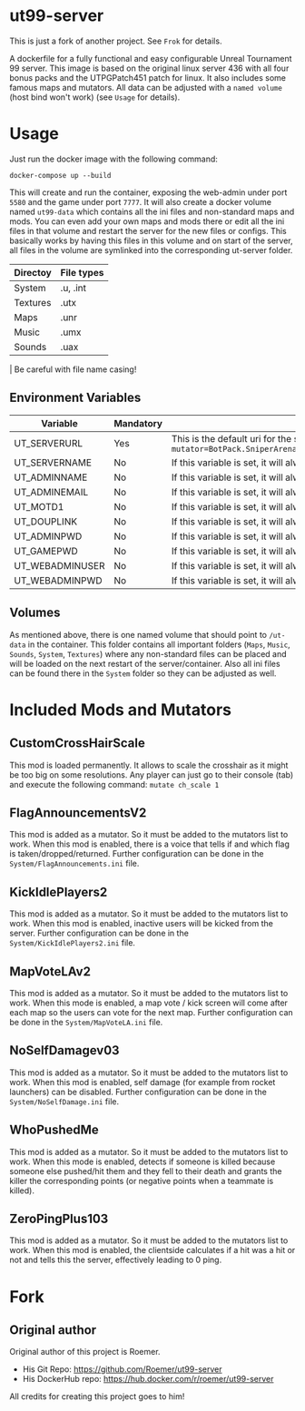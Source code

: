 # ut99-server
This is just a fork of another project. See `Frok` for details.

A dockerfile for a fully functional and easy configurable Unreal Tournament 99 server.
This image is based on the original linux server 436 with all four bonus packs and the UTPGPatch451 patch for linux.
It also includes some famous maps and mutators.
All data can be adjusted with a `named volume` (host bind won't work) (see `Usage` for details).

# Usage
Just run the docker image with the following command:
```
docker-compose up --build
```
This will create and run the container, exposing the web-admin under port `5580` and the game under port `7777`.
It will also create a docker volume named `ut99-data` which contains all the ini files and non-standard maps and mods.
You can even add your own maps and mods there or edit all the ini files in that volume and restart the server for the new files or configs.
This basically works by having this files in this volume and on start of the server, all files in the volume are symlinked into the corresponding ut-server folder.

| Directoy | File types |
| -------- | --------- |
| System | .u, .int |
| Textures | .utx |
| Maps | .unr |
| Music | .umx |
| Sounds | .uax |

| Be careful with file name casing!

## Environment Variables
| Variable | Mandatory | Description |
| -------- | --------- | ----------- |
| UT_SERVERURL | Yes | This is the default uri for the server startup. By default, it looks like this `CTF-Face?game=BotPack.CTFGame?mutator=BotPack.SniperArena,MapVoteLAv2.BDBMapVote,FlagAnnouncementsV2.FlagAnnouncements,ZeroPingPlus103.ZP_SniperArena,KickIdlePlayers2.KickIdlePlayers2` |
| UT_SERVERNAME | No | If this variable is set, it will always override the server name in `UnrealTournament.ini` with this on startup. |
| UT_ADMINNAME | No | If this variable is set, it will always override the admin name in `UnrealTournament.ini` with this on startup. |
| UT_ADMINEMAIL | No | If this variable is set, it will always override the admin email in `UnrealTournament.ini` with this on startup. |
| UT_MOTD1 | No | If this variable is set, it will always override the MOTD1 in `UnrealTournament.ini` with this on startup. |
| UT_DOUPLINK | No | If this variable is set, it will always override the DoUpLink in `UnrealTournament.ini` with this on startup. Default is `true`.|
| UT_ADMINPWD | No | If this variable is set, it will always override the admin password in `UnrealTournament.ini` with this on startup. |
| UT_GAMEPWD | No | If this variable is set, it will always override the game password in `UnrealTournament.ini` with this on startup. |
| UT_WEBADMINUSER | No | If this variable is set, it will always override the web admin username in `UnrealTournament.ini` with this on startup. |
| UT_WEBADMINPWD | No | If this variable is set, it will always override the web admin password in `UnrealTournament.ini` with this on startup. |

## Volumes
As mentioned above, there is one named volume that should point to `/ut-data` in the container.
This folder contains all important folders (`Maps`, `Music`, `Sounds`, `System`, `Textures`) where any non-standard files can be placed and will be loaded on the next restart of the server/container.
Also all ini files can be found there in the `System` folder so they can be adjusted as well.

# Included Mods and Mutators

## CustomCrossHairScale
This mod is loaded permanently. It allows to scale the crosshair as it might be too big on some resolutions.
Any player can just go to their console (tab) and execute the following command:
`mutate ch_scale 1`

## FlagAnnouncementsV2
This mod is added as a mutator. So it must be added to the mutators list to work.
When this mod is enabled, there is a voice that tells if and which flag is taken/dropped/returned.
Further configuration can be done in the `System/FlagAnnouncements.ini` file.

## KickIdlePlayers2
This mod is added as a mutator. So it must be added to the mutators list to work.
When this mod is enabled, inactive users will be kicked from the server.
Further configuration can be done in the `System/KickIdlePlayers2.ini` file.

## MapVoteLAv2
This mod is added as a mutator. So it must be added to the mutators list to work.
When this mode is enabled, a map vote / kick screen will come after each map so the users can vote for the next map.
Further configuration can be done in the `System/MapVoteLA.ini` file.

## NoSelfDamagev03
This mod is added as a mutator. So it must be added to the mutators list to work.
When this mod is enabled, self damage (for example from rocket launchers) can be disabled.
Further configuration can be done in the `System/NoSelfDamage.ini` file.

## WhoPushedMe
This mod is added as a mutator. So it must be added to the mutators list to work.
When this mode is enabled, detects if someone is killed because someone else pushed/hit them and they fell to their death and grants the killer the corresponding points (or negative points when a teammate is killed).

## ZeroPingPlus103
This mod is added as a mutator. So it must be added to the mutators list to work.
When this mod is enabled, the clientside calculates if a hit was a hit or not and tells this the server, effectively leading to 0 ping.

# Fork
## Original author
Original author of this project is Roemer.
- His Git Repo: https://github.com/Roemer/ut99-server
- His DockerHub repo: https://hub.docker.com/r/roemer/ut99-server

All credits for creating this project goes to him!
